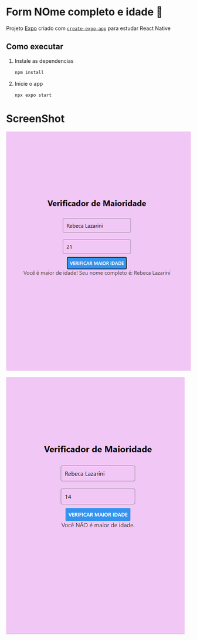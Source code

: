 # Form NOme completo e idade 👋

Projeto [Expo](https://expo.dev) criado com [`create-expo-app`](https://www.npmjs.com/package/create-expo-app) para estudar React Native

## Como executar

1. Instale as dependencias

   ```bash
   npm install
   ```

2. Inicie o app

   ```bash
   npx expo start
   ```
# ScreenShot
![screenshot](./assets/images/Captura%20de%20tela%202025-08-05%20110406.png)

![screenshot](./assets/images/Captura%20de%20tela%202025-08-05%20110423.png)